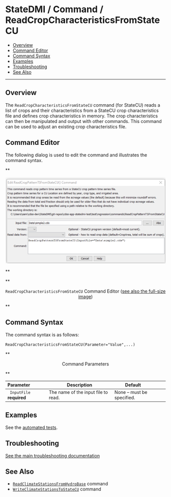 # StateDMI / Command / ReadCropCharacteristicsFromStateCU #

* [Overview](#overview)
* [Command Editor](#command-editor)
* [Command Syntax](#command-syntax)
* [Examples](#examples)
* [Troubleshooting](#troubleshooting)
* [See Also](#see-also)

-------------------------

## Overview ##

The `ReadCropCharacteristicsFromStateCU` command (for StateCU)
reads a list of crops and their characteristics from a StateCU
crop characteristics file and defines crop characteristics in memory.
The crop characteristics can then be manipulated and output with other commands.
This command can be used to adjust an existing crop characteristics file.

## Command Editor ##

The following dialog is used to edit the command and illustrates the command syntax.

**<p style="text-align: center;">
![ReadCropCharacteristicsFromStateCU command editor](ReadCropCharacteristicsFromStateCU.png)
</p>**

**<p style="text-align: center;">
`ReadCropCharacteristicsFromStateCU` Command Editor (<a href="../ReadCropCharacteristicsFromStateCU.png">see also the full-size image</a>)
</p>**

## Command Syntax ##

The command syntax is as follows:

```text
ReadCropCharacteristicsFromStateCU(Parameter="Value",...)
```
**<p style="text-align: center;">
Command Parameters
</p>**

| **Parameter**&nbsp;&nbsp;&nbsp;&nbsp;&nbsp;&nbsp;&nbsp;&nbsp;&nbsp;&nbsp;&nbsp;&nbsp; | **Description** | **Default**&nbsp;&nbsp;&nbsp;&nbsp;&nbsp;&nbsp;&nbsp;&nbsp;&nbsp;&nbsp; |
| --------------|-----------------|----------------- |
|` InputFile`<br>**required** | The name of the input file to read. | None – must be specified. |

## Examples ##

See the [automated tests](https://github.com/OpenCDSS/cdss-app-statedmi-test/tree/master/test/regression/commands/ReadCropCharacteristicsFromStateCU).

## Troubleshooting ##

[See the main troubleshooting documentation](../../troubleshooting/troubleshooting.md)

## See Also ##

* [`ReadClimateStationsFromHydroBase`](../ReadClimateStationsFromHydroBase/ReadClimateStationsFromHydroBase) command
* [`WriteClimateStationsToStateCU`](../WriteClimateStationsToStateCU/WriteClimateStationsToStateCU) command
